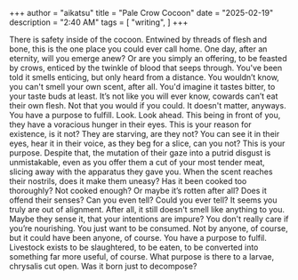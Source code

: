 +++
author = "aikatsu"
title = "Pale Crow Cocoon"
date = "2025-02-19"
description = "2:40 AM"
tags = [
    "writing",
]
+++

There is safety inside of the cocoon. Entwined by threads of flesh and bone, this is the one place you could ever call home. One day, after an eternity, will you emerge anew? Or are you simply an offering, to be feasted by crows, enticed by the twinkle of blood that seeps through. You've been told it smells enticing, but only heard from a distance. You wouldn’t know, you can't smell your own scent, after all. You'd imagine it tastes bitter, to your taste buds at least. It’s not like you will ever know, cowards can’t eat their own flesh. Not that you would if you could. It doesn't matter, anyways. You have a purpose to fulfill. Look. Look ahead. This being in front of you, they have a voracious hunger in their eyes. This is your reason for existence, is it not? They are starving, are they not? You can see it in their eyes, hear it in their voice, as they beg for a slice, can you not? This is your purpose. Despite that, the mutation of their gaze into a putrid disgust is unmistakable, even as you offer them a cut of your most tender meat, slicing away with the apparatus they gave you. When the scent reaches their nostrils, does it make them uneasy? Has it been cooked too thoroughly? Not cooked enough? Or maybe it’s rotten after all? Does it offend their senses? Can you even tell? Could you ever tell? It seems you truly are out of alignment. After all, it still doesn't smell like anything to you. Maybe they sense it, that your intentions are impure? You don't really care if you’re nourishing. You just want to be consumed. Not by anyone, of course, but it could have been anyone, of course. You have a purpose to fulfil. Livestock exists to be slaughtered, to be eaten, to be converted into something far more useful, of course. What purpose is there to a larvae, chrysalis cut open. Was it born just to decompose?